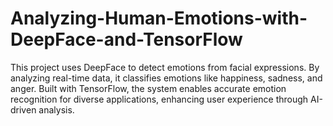 # Analyzing-Human-Emotions-with-DeepFace-and-TensorFlow
This project uses DeepFace to detect emotions from facial expressions. By analyzing real-time data, it classifies emotions like happiness, sadness, and anger. Built with TensorFlow, the system enables accurate emotion recognition for diverse applications, enhancing user experience through AI-driven analysis.
